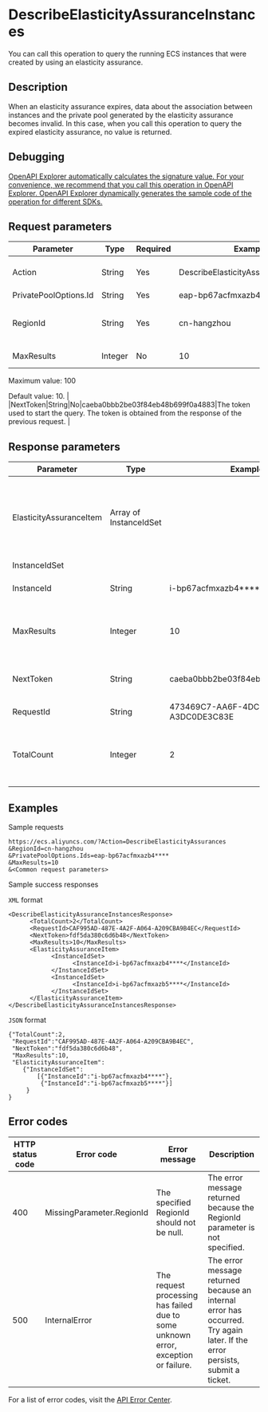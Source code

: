 # DescribeElasticityAssuranceInstances

You can call this operation to query the running ECS instances that were created by using an elasticity assurance.

## Description

When an elasticity assurance expires, data about the association between instances and the private pool generated by the elasticity assurance becomes invalid. In this case, when you call this operation to query the expired elasticity assurance, no value is returned.

## Debugging

[OpenAPI Explorer automatically calculates the signature value. For your convenience, we recommend that you call this operation in OpenAPI Explorer. OpenAPI Explorer dynamically generates the sample code of the operation for different SDKs.](https://api.aliyun.com/#product=Ecs&api=DescribeElasticityAssuranceInstances&type=RPC&version=2014-05-26)

## Request parameters

|Parameter|Type|Required|Example|Description|
|---------|----|--------|-------|-----------|
|Action|String|Yes|DescribeElasticityAssuranceInstances|The operation that you want to perform. Set the value to DescribeElasticityAssuranceInstances. |
|PrivatePoolOptions.Id|String|Yes|eap-bp67acfmxazb4\*\*\*\*|The ID of the elasticity assurance. |
|RegionId|String|Yes|cn-hangzhou|The region ID of the elasticity assurance. You can call the [DescribeRegions](~~25609~~) operation to query the most recent region list. |
|MaxResults|Integer|No|10|The number of entries to return on each page.

Maximum value: 100

Default value: 10. |
|NextToken|String|No|caeba0bbb2be03f84eb48b699f0a4883|The token used to start the query. The token is obtained from the response of the previous request. |

## Response parameters

|Parameter|Type|Example|Description|
|---------|----|-------|-----------|
|ElasticityAssuranceItem|Array of InstanceIdSet| |Details about the instances that were created by using the elasticity assurance. |
|InstanceIdSet| | | |
|InstanceId|String|i-bp67acfmxazb4\*\*\*\*|The ID of the instance. |
|MaxResults|Integer|10|The number of entries returned per page. |
|NextToken|String|caeba0bbb2be03f84eb48b699f0a4883|The token used to start the next query. |
|RequestId|String|473469C7-AA6F-4DC5-B3DB-A3DC0DE3C83E|The ID of the request. |
|TotalCount|Integer|2|The number of entries that meet the query criteria. |

## Examples

Sample requests

```
https://ecs.aliyuncs.com/?Action=DescribeElasticityAssurances
&RegionId=cn-hangzhou
&PrivatePoolOptions.Ids=eap-bp67acfmxazb4****
&MaxResults=10
&<Common request parameters>
```

Sample success responses

`XML` format

```
<DescribeElasticityAssuranceInstancesResponse>
      <TotalCount>2</TotalCount>
      <RequestId>CAF995AD-487E-4A2F-A064-A209CBA9B4EC</RequestId>
      <NextToken>fdf5da380c6d6b48</NextToken>
      <MaxResults>10</MaxResults>
      <ElasticityAssuranceItem>
            <InstanceIdSet>
                  <InstanceId>i-bp67acfmxazb4****</InstanceId>
            </InstanceIdSet>
            <InstanceIdSet>
                  <InstanceId>i-bp67acfmxazb5****</InstanceId>
            </InstanceIdSet>
      </ElasticityAssuranceItem>
</DescribeElasticityAssuranceInstancesResponse>
```

`JSON` format

```
{"TotalCount":2,
 "RequestId":"CAF995AD-487E-4A2F-A064-A209CBA9B4EC",
 "NextToken":"fdf5da380c6d6b48",
 "MaxResults":10,
 "ElasticityAssuranceItem":
    {"InstanceIdSet":
        [{"InstanceId":"i-bp67acfmxazb4****"},
         {"InstanceId":"i-bp67acfmxazb5****"}]
     }
}
```

## Error codes

|HTTP status code|Error code|Error message|Description|
|----------------|----------|-------------|-----------|
|400|MissingParameter.RegionId|The specified RegionId should not be null.|The error message returned because the RegionId parameter is not specified.|
|500|InternalError|The request processing has failed due to some unknown error, exception or failure.|The error message returned because an internal error has occurred. Try again later. If the error persists, submit a ticket.|

For a list of error codes, visit the [API Error Center](https://error-center.alibabacloud.com/status/product/Ecs).

